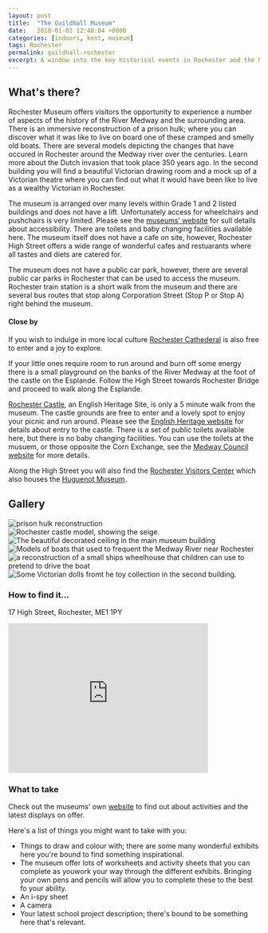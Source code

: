 ```yaml
---
layout: post
title:  "The Guildhall Museum"
date:   2018-01-02 12:48:04 +0000
categories: [indoors, kent, museum]
tags: Rochester
permalink: guildhall-rochester
excerpt: A window into the key historical events in Rochester and the Medway River; from the siege of Rochester Castle to the Battle of the Medway. Step into the world of Dickensian Rochester and explore what it was like to live in the city at that time.  Discover the smelly, cramped Hulks that used to lie off the banks of the Medway in Rochester.
---
```


## What's there?
Rochester Museum offers visitors the opportunity to experience a number of aspects of the history of the River Medway and the surrounding area.  There is an immersive reconstruction of a prison hulk; where you can discover what it was like to live on board one of these cramped and smelly old boats.  There are several models depicting the changes that have occured in Rochester around the Medway river over the centuries.  Learn more about the Dutch invasion that took place 350 years ago.  In the second building you will find a beautiful Victorian drawing room and a mock up of a Victorian theatre where you can find out what it would have been like to live as a wealthy Victorian in Rochester.

The museum is arranged over many levels within Grade 1 and 2 listed buildings and does not have a lift.  Unfortunately access for wheelchairs and pushchairs is very limited.  Please see the [museums' website](http://www.medway.gov.uk/leisurecultureandsport/localhistoryandarchives/museums/guildhallmuseum.aspx) for sull details about accessibility.  There are toilets and baby changing facilities available here.  The museum itself does not have a cafe on site, however, Rochester High Street offers a wide range of wonderful cafes and restuarants where all tastes and diets are catered for.

The museum does not have a public car park, however, there are several public car parks in Rochester that can be used to access the museum.  Rochester train station is a short walk from the museum and there are several bus routes that stop along Corporation Street (Stop P or Stop A) right behind the museum. 

#### Close by
If you wish to indulge in more local culture [Rochester Cathederal](https://www.rochestercathedral.org/) is also free to enter and a joy to explore. 

If your little ones require room to run around and burn off some energy there is a small playground on the banks of the River Medway at the foot of the castle on the Esplande. Follow the High Street towards Rochester Bridge and proceed to walk along the Esplande.

[Rochester Castle](http://www.english-heritage.org.uk/visit/places/rochester-castle/), an English Heritage Site, is only a 5 minute walk from the museum.  The castle grounds are free to enter and a lovely spot to enjoy your picnic and run around. Please see the [English Heritage website](http://www.english-heritage.org.uk/visit/places/rochester-castle/) for details about entry to the castle. There is a set of public toilets available here, but there is no baby changing facilities.  You can use the toilets at the musuem, or those opposite the Corn Exchange, see the [Medway Council website](http://www.medway.gov.uk/information/findmynearest.aspx?stype=36) for more details.  

Along the High Street you will also find the [Rochester Visitors Center](https://www.visitmedway.org/getting-here/visitor-information-centre/) which also houses the [Huguenot Museum](http://huguenotmuseum.org/).

## Gallery

<div class="container">
<div class="row">

<div class="col-md-4">
  <div class="card" id="portrait">
    <img src="/images/kent/indoors/guildhall_rochester/guildhall5.jpg" alt="prison hulk reconstruction" class="img-fluid">
  </div>

  <div class="card" id="landscape">
    <img src="/images/kent/indoors/guildhall_rochester/guildhall1.jpg" alt="Rochester castle model, showing the seige." class="img-fluid">
  </div>
</div>

<div class="col-md-4">
  <div class="card" id="portrait">
    <img src="/images/kent/indoors/guildhall_rochester/guildhall2.jpg" alt="The beautiful decorated ceiling in the main museum building" class="img-fluid">
  </div>

  <div class="card" id="landscape">
    <img src="/images/kent/indoors/guildhall_rochester/guildhall3.jpg" alt="Models of boats that used to frequent the Medway River near Rochester" class="img-fluid">
  </div>
</div>

<div class="col-md-4">
  <div class="card" id="portrait">
    <img src="/images/kent/indoors/guildhall_rochester/guildhall4.jpg" alt="a reconstruction of a small ships wheelhouse that children can use to pretend to drive the boat" class="img-fluid">
  </div>

  <div class="card" id="landscape">
    <img src="/images/kent/indoors/guildhall_rochester/guildhall6.jpg" alt="Some Victorian dolls fromt he toy collection in the second building." class="img-fluid">
  </div>
</div>

</div>      
</div>



### How to find it...
17 High Street, Rochester, ME1 1PY

<iframe src="https://www.google.com/maps/embed?pb=!1m18!1m12!1m3!1d2489.6577802593765!2d0.500769215864864!3d51.39096742703037!2m3!1f0!2f0!3f0!3m2!1i1024!2i768!4f13.1!3m3!1m2!1s0x47d8cc59b0c7fbbb%3A0x210fd39edae5fcc4!2sGuildhall+Museum!5e0!3m2!1sen!2suk!4v1514901590174" width="400" height="300" frameborder="0" style="border:0" allowfullscreen></iframe>


### What to take
Check out the museums' own [website]( http://www.medway.gov.uk/leisurecultureandsport/localhistoryandarchives/museums/guildhallmuseum.aspx) to find out about activities and the latest displays on offer. 

Here's a list of things you might want to take with you:
* Things to draw and colour with; there are some many wonderful exhibits here you're bound to find something inspirational.
* The museum offer lots of worksheets and activity sheets that you can complete as youwork your way through the different exhibits.  Bringing your own pens and pencils will allow you to complete these to the best fo your ability.
* An i-spy sheet
* A camera
* Your latest school project description; there's bound to be something here that's relevant.


